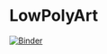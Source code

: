 # LowPolyArt

[![Binder](https://mybinder.org/badge_logo.svg)](https://mybinder.org/v2/gh/Samreay/LowPolyArt/HEAD?filepath=LowPoly.ipynb)
